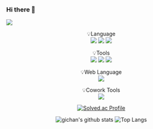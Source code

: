 ### Hi there 👋

<!--
**apg0001/apg0001** is a ✨ _special_ ✨ repository because its `README.md` (this file) appears on your GitHub profile.

Here are some ideas to get you started:

- 🔭 I’m currently working on ...
- 🌱 I’m currently learning ...
- 👯 I’m looking to collaborate on ...
- 🤔 I’m looking for help with ...
- 💬 Ask me about ...
- 📫 How to reach me: ...
- 😄 Pronouns: ...
- ⚡ Fun fact: ...
-->

<a href="https://blog.naver.com/codingramen" target="_blank"><img src="https://img.shields.io/badge/BLOG-282828?style=flat-square&logo=Notion&logoColor=white"/></a>

<p align="center" display="inline-block">
    💡Language <br>
    <img src="https://img.shields.io/badge/c-A8B9CC?style=for-the-badge&logo=c&logoColor=white">
    <img src="https://img.shields.io/badge/cplusplus-00599C?style=for-the-badge&logo=cplusplus&logoColor=white">
    <img src="https://img.shields.io/badge/python-3776AB?style=for-the-badge&logo=python&logoColor=white">
</p>

<p align="center" display="inline-block">
    💡Tools <br>
    <img src="https://img.shields.io/badge/html5-E34F26?style=for-the-badge&logo=github&logoColor=white">
    <img src="https://img.shields.io/badge/css3-1572B6?style=for-the-badge&logo=github&logoColor=white">
    <img src="https://img.shields.io/badge/javascript-F7DF1E?style=for-the-badge&logo=github&logoColor=white">
</p>

<p align="center" display="inline-block">
    💡Web Language <br>
    <img src="https://img.shields.io/badge/Github-181717?style=for-the-badge&logo=github&logoColor=white">
</p>

<p align="center" display="inline-block">
    💡Cowork Tools <br>
    <img src="https://img.shields.io/badge/Github-181717?style=for-the-badge&logo=github&logoColor=white">
</p>

<div align="center">

[![Solved.ac Profile](http://mazassumnida.wtf/api/v2/generate_badge?boj=apg0001)](https://solved.ac/apg0001/)    
    
</div>

<div align="center">

![gichan's github stats](https://github-readme-stats.vercel.app/api?username=apg0001&show_icons=true)
![Top Langs](https://github-readme-stats.vercel.app/api/top-langs/?username=apg0001&layout=compact&theme=onedark)
    
</div>

